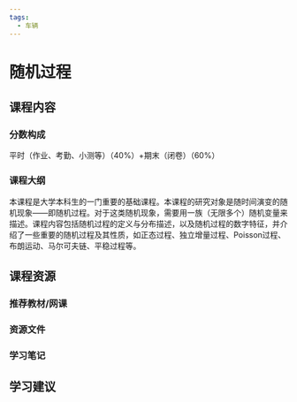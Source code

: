 ```yaml
---
tags:
  - 车辆
---
```


# 随机过程

## 课程内容

### 分数构成

平时（作业、考勤、小测等）（40%）+期末（闭卷）（60%）

### 课程大纲

本课程是大学本科生的一门重要的基础课程。本课程的研究对象是随时间演变的随机现象——即随机过程。对于这类随机现象，需要用一族（无限多个）随机变量来描述。课程内容包括随机过程的定义与分布描述，以及随机过程的数字特征，并介绍了一些重要的随机过程及其性质，如正态过程、独立增量过程、Poisson过程、布朗运动、马尔可夫链、平稳过程等。


## 课程资源

### 推荐教材/网课

### 资源文件


### 学习笔记

## 学习建议
